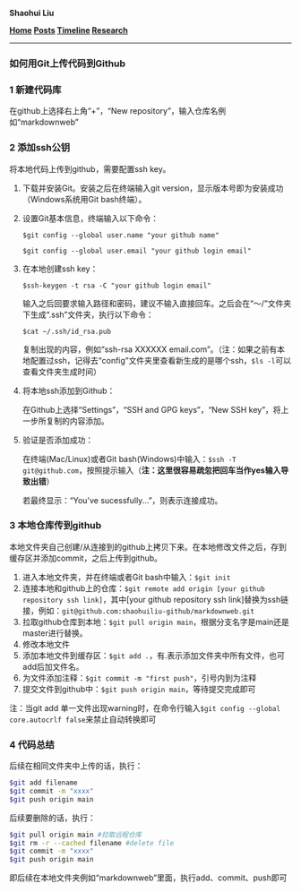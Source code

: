 **Shaohui Liu**

**[Home](../index.html)    [Posts](../posts.html)    [Timeline](../timeline.html)    [Research](../research.html)**

---

### 如何用Git上传代码到Github

### 1 新建代码库

在github上选择右上角“+”，“New repository”，输入仓库名例如“markdownweb”

### 2 添加ssh公钥

将本地代码上传到github，需要配置ssh key。

1. 下载并安装Git。安装之后在终端输入git version，显示版本号即为安装成功（Windows系统用Git bash终端）。

2. 设置Git基本信息，终端输入以下命令：

   `$git config --global user.name "your github name"`

   `$git config --global user.email "your github login email" `

3. 在本地创建ssh key：

   `$ssh-keygen -t rsa -C "your github login email"`

   输入之后回要求输入路径和密码，建议不输入直接回车。之后会在“～/”文件夹下生成“.ssh”文件夹，执行以下命令：

   `$cat ~/.ssh/id_rsa.pub`

   复制出现的内容，例如“ssh-rsa XXXXXX email.com”。（注：如果之前有本地配置过ssh，记得去“config”文件夹里查看新生成的是哪个ssh，`$ls -l`可以查看文件夹生成时间）

4. 将本地ssh添加到Github：

   在Github上选择“Settings”，“SSH and GPG keys”，“New SSH key”，将上一步所复制的内容添加。

5. 验证是否添加成功：

   在终端(Mac/Linux)或者Git bash(Windows)中输入：`$ssh -T git@github.com`，按照提示输入（**注：这里很容易疏忽把回车当作yes输入导致出错**）

   若最终显示：“You've sucessfully...”，则表示连接成功。

### 3 本地仓库传到github

本地文件夹自己创建/从连接到的github上拷贝下来。在本地修改文件之后，存到缓存区并添加commit，之后上传到github。

1. 进入本地文件夹，并在终端或者Git bash中输入：`$git init`
2. 连接本地和github上的仓库：`$git remote add origin [your github repository ssh link]`，其中[your github repository ssh link]替换为ssh链接，例如：`git@github.com:shaohuiliu-github/markdownweb.git`
3. 拉取github仓库到本地：`$git pull origin main`，根据分支名字是main还是master进行替换。
4. 修改本地文件
5. 添加本地文件到缓存区：`$git add .`，有.表示添加文件夹中所有文件，也可add后加文件名。
6. 为文件添加注释：`$git commit -m "first push"`，引号内到为注释
7. 提交文件到github中：`$git push origin main`，等待提交完成即可

注：当git add 单一文件出现warning时，在命令行输入`$git config --global core.autocrlf false`来禁止自动转换即可

### 4 代码总结

后续在相同文件夹中上传的话，执行：

```bash
$git add filename
$git commit -m "xxxx"
$git push origin main
```

后续要删除的话，执行：

```bash
$git pull origin main #拉取远程仓库
$git rm -r --cached filename #delete file
$git commit -m "xxxx"
$git push origin main
```

即后续在本地文件夹例如“markdownweb”里面，执行add、commit、push即可
